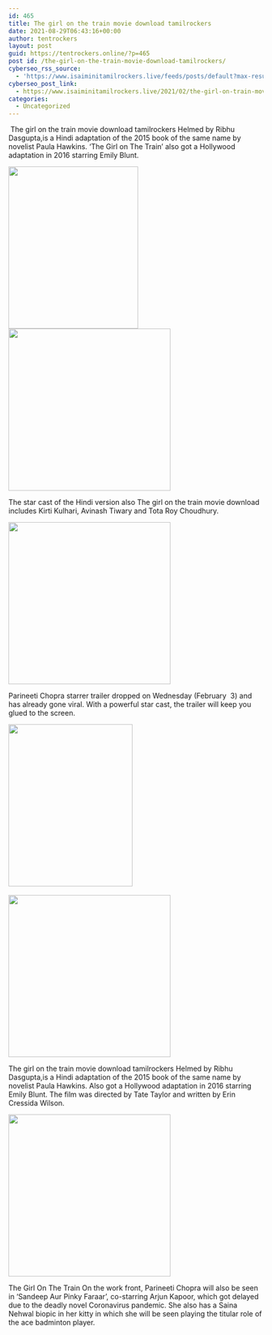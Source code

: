```yaml
---
id: 465
title: The girl on the train movie download tamilrockers
date: 2021-08-29T06:43:16+00:00
author: tentrockers
layout: post
guid: https://tentrockers.online/?p=465
post id: /the-girl-on-the-train-movie-download-tamilrockers/
cyberseo_rss_source:
  - 'https://www.isaiminitamilrockers.live/feeds/posts/default?max-results=150&start-index=151'
cyberseo_post_link:
  - https://www.isaiminitamilrockers.live/2021/02/the-girl-on-train-movie-download.html
categories:
  - Uncategorized
---
```

<meta content="&nbsp;The girl on the train movie download tamilrockers Helmed by Ribhu Dasgupta,is a Hindi adaptation of the 2015 book of the same name by novel..." name="twitter:description" />

  


<center>
</center>

&nbsp;The girl on the train movie download tamilrockers Helmed by Ribhu Dasgupta,is a Hindi adaptation of the 2015 book of the same name by novelist Paula Hawkins. ‘The Girl on The Train’ also got a Hollywood adaptation in 2016 starring Emily Blunt.<ins data-width="0" data-height="0" class="n12a1d6fc15" data-domain="//aaaaaco.com" data-affquery="/81dee8bcaf/12a1d6fc15/?placementName=default"></ins>

<div class="separator">
  <a href="https://1.bp.blogspot.com/-pUhhHqIxkVc/YDc8WFlIrHI/AAAAAAAAATI/x4J1Fjo3dKgclABYUx7l7Xp7SMPOpViWwCLcBGAsYHQ/s2048/9781784161750.jpg" imageanchor="1"><img loading="lazy" border="0" data-original-height="2048" data-original-width="1313" height="320" src="https://1.bp.blogspot.com/-pUhhHqIxkVc/YDc8WFlIrHI/AAAAAAAAATI/x4J1Fjo3dKgclABYUx7l7Xp7SMPOpViWwCLcBGAsYHQ/w256-h320/9781784161750.jpg" width="256" /></a>
</div>



<div class="separator">
  <a href="https://aaaaaco.com/d4c26a5800/814a0890c9/?placementName=default" imageanchor="1" target="_blank" rel="noopener"><img border="0" data-original-height="166" data-original-width="800" src="https://1.bp.blogspot.com/-ZH8ukiDJyMM/YDc8bWJsVfI/AAAAAAAAATM/i_rVjY6jSaU1fPZjBOk9vmsILTTeWKyrgCLcBGAsYHQ/s320/unnamed.gif" width="320" /></a>
</div>

<ins data-width="0" data-height="0" class="n12a1d6fc15" data-domain="//aaaaaco.com" data-affquery="/81dee8bcaf/12a1d6fc15/?placementName=default"></ins>

The star cast of the Hindi version also The girl on the train movie download includes Kirti Kulhari, Avinash Tiwary and Tota Roy Choudhury.

<div class="separator">
  <a href="https://aaaaaco.com/d4c26a5800/814a0890c9/?placementName=default" imageanchor="1" target="_blank" rel="noopener"><img border="0" data-original-height="166" data-original-width="800" src="https://1.bp.blogspot.com/-5rIz2bwrzFM/YDc8hsNae0I/AAAAAAAAATQ/hAY_r7r7J8Y2TvtXeOksgd28Vb5u5Bu-gCLcBGAsYHQ/s320/unnamed.gif" width="320" /></a>
</div>

Parineeti Chopra starrer trailer dropped on Wednesday (February&nbsp; 3) and has already gone viral. With a powerful star cast, the trailer will keep you glued to the screen.<ins data-width="0" data-height="0" class="n12a1d6fc15" data-domain="//aaaaaco.com" data-affquery="/81dee8bcaf/12a1d6fc15/?placementName=default"></ins>

<div class="separator">
  <a href="https://1.bp.blogspot.com/-8xBCr9BAYgg/YDc8u4ynOlI/AAAAAAAAATg/__mtRMP1-ewTzhFe7rCJa_4c7Y0ihREgwCLcBGAsYHQ/s2048/9781784161750.jpg" imageanchor="1"><img loading="lazy" border="0" data-original-height="2048" data-original-width="1313" height="320" src="https://1.bp.blogspot.com/-8xBCr9BAYgg/YDc8u4ynOlI/AAAAAAAAATg/__mtRMP1-ewTzhFe7rCJa_4c7Y0ihREgwCLcBGAsYHQ/w245-h320/9781784161750.jpg" width="245" /></a>
</div>

<div class="separator">
  <a href="https://aaaaaco.com/d4c26a5800/814a0890c9/?placementName=default" imageanchor="1" target="_blank" rel="noopener"><br /><img border="0" data-original-height="166" data-original-width="800" src="https://1.bp.blogspot.com/-8-0jAplARLo/YDc8lSn6MlI/AAAAAAAAATU/iBQecfhzndgffySJtv27KUJoc7wnqDC8ACLcBGAsYHQ/s320/unnamed.gif" width="320" /></a>
</div>

<ins data-width="0" data-height="0" class="n12a1d6fc15" data-domain="//aaaaaco.com" data-affquery="/81dee8bcaf/12a1d6fc15/?placementName=default"></ins>

The girl on the train movie download tamilrockers Helmed by Ribhu Dasgupta,is a Hindi adaptation of the 2015 book of the same name by novelist Paula Hawkins. Also got a Hollywood adaptation in 2016 starring Emily Blunt. The film was directed by Tate Taylor and written by Erin Cressida Wilson.<ins data-width="0" data-height="0" class="n12a1d6fc15" data-domain="//aaaaaco.com" data-affquery="/81dee8bcaf/12a1d6fc15/?placementName=default"></ins>

<div class="separator">
  <a href="https://aaaaaco.com/d4c26a5800/814a0890c9/?placementName=default" imageanchor="1" target="_blank" rel="noopener"><img border="0" data-original-height="166" data-original-width="800" src="https://1.bp.blogspot.com/-B_ZpLwV7mBc/YDc8pE_npKI/AAAAAAAAATc/9J4Vk_3UpysTmndb8iRO3eHWucJqOWWAQCLcBGAsYHQ/s320/unnamed.gif" width="320" /></a>
</div>

<ins data-width="0" data-height="0" class="n12a1d6fc15" data-domain="//aaaaaco.com" data-affquery="/81dee8bcaf/12a1d6fc15/?placementName=default"></ins><ins data-width="0" data-height="0" class="n12a1d6fc15" data-domain="//aaaaaco.com" data-affquery="/81dee8bcaf/12a1d6fc15/?placementName=default"></ins>

The Girl On The Train On the work front, Parineeti Chopra will also be seen in ‘Sandeep Aur Pinky Faraar’, co-starring Arjun Kapoor, which got delayed due to the deadly novel Coronavirus pandemic. She also has a Saina Nehwal biopic in her kitty in which she will be seen playing the titular role of the ace badminton player.<ins data-width="0" data-height="0" class="n12a1d6fc15" data-domain="//aaaaaco.com" data-affquery="/81dee8bcaf/12a1d6fc15/?placementName=default"></ins>

<center>
</center>